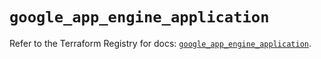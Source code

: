 # `google_app_engine_application`

Refer to the Terraform Registry for docs: [`google_app_engine_application`](https://registry.terraform.io/providers/hashicorp/google/6.32.0/docs/resources/app_engine_application).
